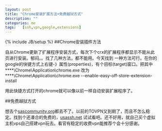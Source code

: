 ```yaml
---
layout: post
title: "Chrome安装扩展方法+免费越狱方式"
description: ""
categories: me
tags:   [ssh,vpn,google,extensions]
---
```

{% include JB/setup %}
##Chrome安装插件方法

自从Chrome更新了扩展程序安装方式，每次下个crx的扩展程序都显示不能从此页进行安装。郁闷。。找了几种方法，都不能用。今天找到
一种方法可行。在你的google的快键方式上右键-》属性(properties)，有个目标(target)窗口。把其中
    ****\Chrome\Application\chrome.exe
改为
    ****\Chrome\Application\chrome.exe --enable-easy-off-store-extension-install

用此快捷方式打开的chrome就可以像以前一样自动安装扩展程序了。

##免费越狱方式

想去个[sascommunity.org](http://sascommunity.org)都去不了。以前的TOVPN又到期了，而且不怎么稳定。找到个还凑合的免费的，[usassh.net](http://usassh.net)
试试看吧。还不好用，就自己买个虚拟主机vps自己搭建vpn玩去。看官有稳定的收费vpn能推荐个会十分感谢。
